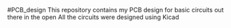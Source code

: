 #PCB_design
This repository contains my PCB design for basic circuits out there in the open
All the circuits were designed using Kicad
